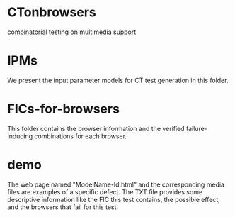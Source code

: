 # CTonbrowsers
combinatorial testing on multimedia support

# IPMs
We present the input parameter models for CT test generation in this folder.

# FICs-for-browsers
This folder contains the browser information and the verified failure-inducing combinations for each browser.

# demo
The web page named "ModelName-Id.html" and the corresponding media files are examples of a specific defect. The TXT file provides some descriptive information like the FIC this test contains, the possible effect, and the browsers that fail for this test.
